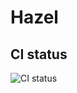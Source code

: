 # Hazel

## CI status

![CI status](https://github.com/Ligh7bringer/Hazel/workflows/Build%20Hazel/badge.svg
)